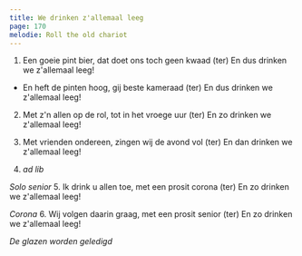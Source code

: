 ```yaml
---
title: We drinken z'allemaal leeg
page: 170
melodie: Roll the old chariot
---  
```


1.  Een goeie pint bier, dat doet ons toch geen kwaad (ter)
En dus drinken we z'allemaal leeg!


- En heft de pinten hoog, gij beste kameraad (ter)
En dus drinken we z'allemaal leeg!


2. Met z'n allen op de rol, tot in het vroege uur (ter)
En zo drinken we z'allemaal leeg!


3. Met vrienden ondereen, zingen wij de avond vol (ter)
En dan drinken we z'allemaal leeg!


4. _ad lib_


_Solo senior_
5. Ik drink u allen toe, met een prosit corona (ter)
En zo drinken we z'allemaal leeg!


_Corona_
6. Wij volgen daarin graag, met een prosit senior (ter)
En zo drinken we z'allemaal leeg!


_De glazen worden geledigd_